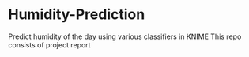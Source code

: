 # Humidity-Prediction
Predict humidity of the day using various classifiers in KNIME
This repo consists of project report 
